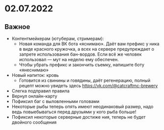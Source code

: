 
# 02.07.2022

## Важное

- Контентмейкерам (ютуберам, стримерам): 
  - Новая команда для ВК бота «яснимаю». Даёт вам префикс у ника в виде красного кружочка, а всех на сервере предупреждает о запрете использования бан-вордов. Если всё же человек использовал — мут на неделю ему обеспечен.
  - Чтобы убрать префикс и закончить съемку, напишите боту «янеснимаю»
- Новый напиток: кровь
  - Готовится из свинины и говядины, даёт регенерацию, полный рецепт можно увидеть здесь https://vk.com/@catcraftmc-brewery
- Слегка подправил правила
- Вернул онлайн-карту
- Пофиксил баг с выловленными головами
- Некоторые рыбы теперь опять имеют неодинаковый размер, надо ведь повыебываться перед друзьями у кого рыба больше!
- Пофиксил некоторые серверные достиже ния, теперь не будет двойного сообщения